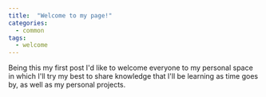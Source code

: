 ```yaml
---
title:  "Welcome to my page!"
categories: 
  - common
tags:
  - welcome
---
```


Being this my first post I'd like to welcome everyone to my personal space in which I'll try my best to share knowledge that I'll be learning as time goes by, as well as my personal projects.
